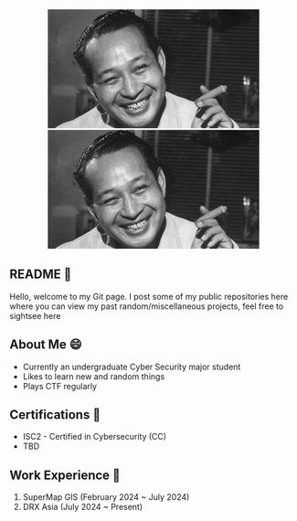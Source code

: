 <div align="center">
  <img src="https://github.com/NAlex648/NAlex648/blob/main/Images/DaddyHarto.jpeg" alt="Profile Picture"/><img src="https://github.com/NAlex648/NAlex648/blob/main/Images/DaddyHarto.jpeg" alt="Profile Picture2"/>
</div>

## README 👋
Hello, welcome to my Git page. I post some of my public repositories here where you can view my past random/miscellaneous projects, feel free to sightsee here
## About Me 😄
- Currently an undergraduate Cyber Security major student
- Likes to learn new and random things
- Plays CTF regularly
## Certifications 📜
- ISC2 - Certified in Cybersecurity (CC)
- TBD
## Work Experience 💼
1. SuperMap GIS (February 2024 ~ July 2024)
2. DRX Asia (July 2024 ~ Present)
<!--
**NAlex648/NAlex648** is a ✨ _special_ ✨ repository because its `README.md` (this file) appears on your GitHub profile.

Here are some ideas to get you started:

- 🔭 I’m currently working on ...
- 🌱 I’m currently learning ...
- 👯 I’m looking to collaborate on ...
- 🤔 I’m looking for help with ...
- 💬 Ask me about ...
- 📫 How to reach me: ...
- 😄 Pronouns: ...
- ⚡ Fun fact: ...
-->
